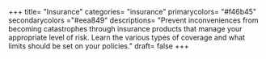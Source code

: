 +++
title= "Insurance"
categories= "insurance"
primarycolors= "#f46b45"
secondarycolors ="#eea849"
descriptions= "Prevent inconveniences from becoming catastrophes through insurance products that manage your appropriate level of risk. Learn the various types of coverage and what limits should be set on your policies."
draft= false
+++